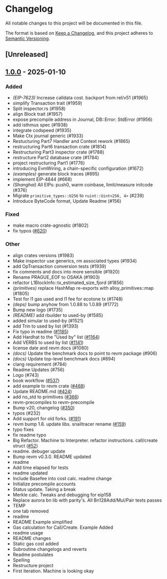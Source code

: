 # Changelog

All notable changes to this project will be documented in this file.

The format is based on [Keep a Changelog](https://keepachangelog.com/en/1.0.0/),
and this project adheres to [Semantic Versioning](https://semver.org/spec/v2.0.0.html).

## [Unreleased]

## [1.0.0](https://github.com/xhcdpg/revm/releases/tag/revm-optimism-v1.0.0) - 2025-01-10

### Added

- *(EIP-7623)* Increase calldata cost. backport from rel/v51 (#1965)
- simplify Transaction trait (#1959)
- Split inspector.rs (#1958)
- align Block trait (#1957)
- expose precompile address in Journal, DB::Error: StdError (#1956)
- add isthmus spec (#1938)
- integrate codspeed (#1935)
- Make Ctx journal generic (#1933)
- Restucturing Part7 Handler and Context rework (#1865)
- restructuring Part6 transaction crate (#1814)
- Restructuring Part3 inspector crate (#1788)
- restructure Part2 database crate (#1784)
- project restructuring Part1 (#1776)
- introducing EvmWiring, a chain-specific configuration (#1672)
- *(examples)* generate block traces (#895)
- implement EIP-4844 (#668)
- *(Shanghai)* All EIPs: push0, warm coinbase, limit/measure initcode (#376)
- Migrate `primitive_types::U256` to `ruint::Uint<256, 4>` (#239)
- Introduce ByteCode format, Update Readme (#156)

### Fixed

- make macro crate-agnostic (#1802)
- fix typos ([#620](https://github.com/xhcdpg/revm/pull/620))

### Other

- align crates versions (#1983)
- Make inspector use generics, rm associated types (#1934)
- add OpTransaction conversion tests (#1939)
- fix comments and docs into more sensible (#1920)
- Rename PRAGUE_EOF to OSAKA (#1903)
- refactor L1BlockInfo::tx_estimated_size_fjord (#1856)
- *(primitives)* replace HashMap re-exports with alloy_primitives::map (#1805)
- Test for l1 gas used and l1 fee for ecotone tx (#1748)
- *(deps)* bump anyhow from 1.0.88 to 1.0.89 (#1772)
- Bump new logo (#1735)
- *(README)* add rbuilder to used-by (#1585)
- added simular to used-by (#1521)
- add Trin to used by list (#1393)
- Fix typo in readme ([#1185](https://github.com/xhcdpg/revm/pull/1185))
- Add Hardhat to the "Used by" list ([#1164](https://github.com/xhcdpg/revm/pull/1164))
- Add VERBS to used by list ([#1141](https://github.com/xhcdpg/revm/pull/1141))
- license date and revm docs (#1080)
- *(docs)* Update the benchmark docs to point to revm package (#906)
- *(docs)* Update top-level benchmark docs (#894)
- clang requirement (#784)
- Readme Updates (#756)
- Logo (#743)
- book workflow ([#537](https://github.com/xhcdpg/revm/pull/537))
- add example to revm crate ([#468](https://github.com/xhcdpg/revm/pull/468))
- Update README.md ([#424](https://github.com/xhcdpg/revm/pull/424))
- add no_std to primitives ([#366](https://github.com/xhcdpg/revm/pull/366))
- revm-precompiles to revm-precompile
- Bump v20, changelog ([#350](https://github.com/xhcdpg/revm/pull/350))
- typos (#232)
- Add support for old forks. ([#191](https://github.com/xhcdpg/revm/pull/191))
- revm bump 1.8. update libs. snailtracer rename ([#159](https://github.com/xhcdpg/revm/pull/159))
- typo fixes
- fix readme typo
- Big Refactor. Machine to Interpreter. refactor instructions. call/create struct ([#52](https://github.com/xhcdpg/revm/pull/52))
- readme. debuger update
- Bump revm v0.3.0. README updated
- readme
- Add time elapsed for tests
- readme updated
- Include Basefee into cost calc. readme change
- Initialize precompile accounts
- Status update. Taking a break
- Merkle calc. Tweaks and debugging for eip158
- Replace aurora bn lib with parity's. All Bn128Add/Mul/Pair tests passes
- TEMP
- one tab removed
- readme
- README Example simplified
- Gas calculation for Call/Create. Example Added
- readme usage
- README changes
- Static gas cost added
- Subroutine changelogs and reverts
- Readme postulates
- Spelling
- Restructure project
- First iteration. Machine is looking okay
